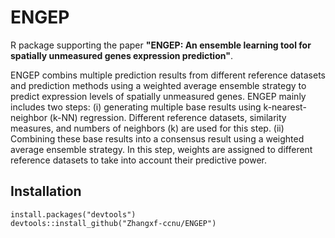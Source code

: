 # ENGEP
R package supporting the paper **"ENGEP: An ensemble learning tool for spatially
unmeasured genes expression prediction"**. 

ENGEP combins multiple prediction results from different reference datasets and prediction methods using a weighted average ensemble strategy to predict expression levels of spatially unmeasured genes. ENGEP mainly includes two steps: (i) generating multiple base results using k-nearest-neighbor (k-NN) regression. Different reference datasets, similarity measures, and numbers of neighbors (k) are used for this step. (ii) Combining these base results into a consensus result using a weighted average ensemble strategy. In this step, weights are assigned to different reference datasets to take into account their predictive power. 

## Installation

 ``` buildoutcfg
 install.packages("devtools")
 devtools::install_github("Zhangxf-ccnu/ENGEP")
 ```

